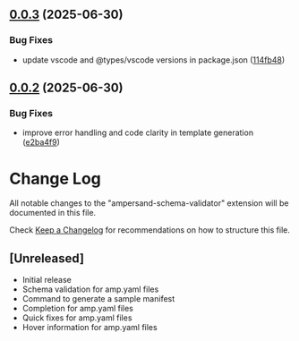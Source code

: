 ## [0.0.3](https://github.com/amp-labs/vs-code-extension/compare/v0.0.2...v0.0.3) (2025-06-30)

### Bug Fixes

- update vscode and @types/vscode versions in package.json ([114fb48](https://github.com/amp-labs/vs-code-extension/commit/114fb48d9e085d6c172cd57d64c177210574be04))

## [0.0.2](https://github.com/amp-labs/vs-code-extension/compare/v0.0.1...v0.0.2) (2025-06-30)

### Bug Fixes

- improve error handling and code clarity in template generation ([e2ba4f9](https://github.com/amp-labs/vs-code-extension/commit/e2ba4f9c29ed440ea1e1f3d0b10fd1ff94fb27bb))

# Change Log

All notable changes to the "ampersand-schema-validator" extension will be documented in this file.

Check [Keep a Changelog](http://keepachangelog.com/) for recommendations on how to structure this file.

## [Unreleased]

- Initial release
- Schema validation for amp.yaml files
- Command to generate a sample manifest
- Completion for amp.yaml files
- Quick fixes for amp.yaml files
- Hover information for amp.yaml files
